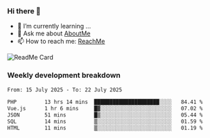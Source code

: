 ### Hi there 👋

- 🌱 I’m currently learning ...
- 💬 Ask me about [AboutMe](https://www.itzcy.com/about)
- 📫 How to reach me: [ReachMe](https://www.itzcy.com/about)

![ReadMe Card](https://github-readme-stats-ten-gilt.vercel.app/api?username=SuperChenYun&show_icons=true&title_color=fff&icon_color=79ff97&text_color=9f9f9f&bg_color=151515&hide_border=true)

### Weekly development breakdown
<!--START_SECTION:waka-->

```txt
From: 15 July 2025 - To: 22 July 2025

PHP         13 hrs 14 mins  █████████████████████░░░░   84.41 %
Vue.js      1 hr 6 mins     █▓░░░░░░░░░░░░░░░░░░░░░░░   07.02 %
JSON        51 mins         █▒░░░░░░░░░░░░░░░░░░░░░░░   05.44 %
SQL         14 mins         ▒░░░░░░░░░░░░░░░░░░░░░░░░   01.59 %
HTML        11 mins         ▒░░░░░░░░░░░░░░░░░░░░░░░░   01.19 %
```

<!--END_SECTION:waka-->
